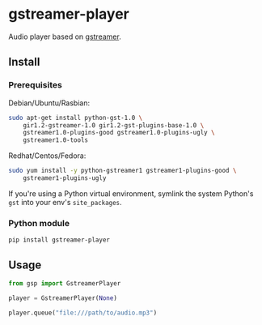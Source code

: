 # gstreamer-player

Audio player based on [gstreamer](https://github.com/GStreamer/gst-python).

## Install

### Prerequisites

Debian/Ubuntu/Rasbian:
```bash
sudo apt-get install python-gst-1.0 \
    gir1.2-gstreamer-1.0 gir1.2-gst-plugins-base-1.0 \
    gstreamer1.0-plugins-good gstreamer1.0-plugins-ugly \
    gstreamer1.0-tools
```

Redhat/Centos/Fedora:
```bash
sudo yum install -y python-gstreamer1 gstreamer1-plugins-good \
    gstreamer1-plugins-ugly
```

If you're using a Python virtual environment, symlink the system Python's `gst` into your env's `site_packages`.

### Python module

`pip install gstreamer-player`

## Usage

```python
from gsp import GstreamerPlayer

player = GstreamerPlayer(None)

player.queue("file:///path/to/audio.mp3")
```
